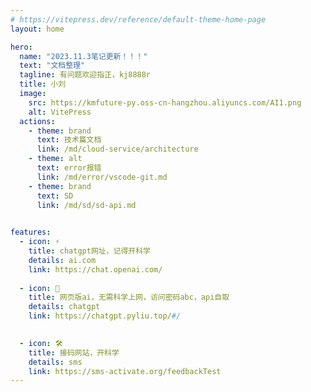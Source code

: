 ```yaml
---
# https://vitepress.dev/reference/default-theme-home-page
layout: home

hero:
  name: "2023.11.3笔记更新！！！"
  text: "文档整理"
  tagline: 有问题欢迎指正，kj8888r
  title: 小刘
  image:
    src: https://kmfuture-py.oss-cn-hangzhou.aliyuncs.com/AI1.png
    alt: VitePress
  actions:
    - theme: brand
      text: 技术篇文档
      link: /md/cloud-service/architecture
    - theme: alt
      text: error报错
      link: /md/error/vscode-git.md
    - theme: brand
      text: SD
      link: /md/sd/sd-api.md
      

features:
  - icon: ⚡️
    title: chatgpt网址，记得开科学
    details: ai.com
    link: https://chat.openai.com/
  
  - icon: 🖖
    title: 网页版ai，无需科学上网，访问密码abc，api自取
    details: chatgpt
    link: https://chatgpt.pyliu.top/#/

  
  - icon: 🛠️
    title: 接码网站，开科学
    details: sms
    link: https://sms-activate.org/feedbackTest
---
```

<!-- 🤳



## Q音(仿抖音)

移动端体验地址：https://snowcyans.gitee.io/qqshortvideo/

🛒

## Q淘

移动端体验地址：https://snowcyans.gitee.io/qamoy/

🎧

## QQ云音乐

PC体验地址：https://snowcyans.gitee.io/cloudmusic/ -->
